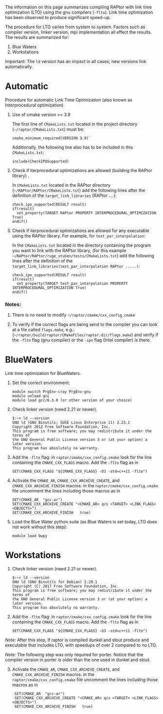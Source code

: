 The information on this page summarizes compiling RAPtor
with link time optimization (LTO) using the gnu compilers (`-flto`).
Link time optimization has been observed to produce significant speed-up.

The procedure for LTO varies from system to system.  Factors such as compiler version, linker version, mpi implementation all
effect the results.  The results are summarized for:

1. Blue Waters
2. Workstations

Important: The `ld` version has an impact in all cases; new versions link automatically.

# Automatic

Procedure for automatic Link Time Optimization (also known as Interprocedural optimization)

1.  Use of cmake version >= 3.9

    The first line of `CMakeLists.txt` located in the project directory (`~/raptor/CMakeLists.txt`) must be:

        cmake_minimum_required(VERSION 3.9)`

    Additionally, the following line also has to be included in this `CMakeLists.txt`:

        include(CheckIPOSupported)

2.  Check if iterprocedural optimizations are allowed (building the RAPtor library) .

    In `CMakeLists.txt` located in the RAPtor directory (`~/RAPtor/RAPtor/CMakeLists.txt`) add the following lines after the definition of the `target_link_libraries` (RAPtor ....):

        check_ipo_supported(RESULT result)
        if(result)
          set_property(TARGET RAPtor PROPERTY INTERPROCEDURAL_OPTIMIZATION True)
        endif()

3.  Check if iterprocedural optimizations are allowed for any executable using the RAPtor library.  For example, for  `test_par_interpolation`:

    In the `CMakeLists.txt` located in the directory containing the program you want to link with the RAPtor library, (for this example `~/RAPtor/RAPtor/ruge_stuben/tests/CMakeLists.txt`) add the following lines after the definition of the `target_link_libraries(test_par_interpolation RAPtor .....)`:

        check_ipo_supported(RESULT result)
        if(result)
          set_property(TARGET test_par_interpolation PROPERTY INTERPROCEDURAL_OPTIMIZATION True)
        endif()

### Notes:

1.  There is no need to modify `~/raptor/cmake/cxx_config.cmake`

3.  To verify if the correct flags are being send to the compiler you can look at a file called `flags.make`, e.g.: (`~/raptor/build/raptor/CMakeFiles/raptor.dir/flags.make`) and verify if the `-flto` flag (gnu compiler) or the `-ipo` flag (Intel compiler) is there.

# BlueWaters

Link time optimization for BlueWaters.

1.  Set the correct environment:

        module switch PrgEnv-cray PrgEnv-gnu
        module unload gcc
        module load gcc/6.3.0 (or other version of your choice)

2.  Check linker version (need 2.21 or newer).

        $:~> ld --version
        GNU ld (GNU Binutils; SUSE Linux Enterprise 11) 2.23.1
        Copyright 2012 Free Software Foundation, Inc.
        This program is free software; you may redistribute it under the terms of
        the GNU General Public License version 3 or (at your option) a later version.
        This program has absolutely no warranty.


3.  Add the `-flto` flag:
    in `raptor/cmake/cxx_config.cmake` look for the line
    containing the `CMAKE_CXX_FLAGS` macro. Add the `-flto` flag as in

        SET(CMAKE_CXX_FLAGS "${CMAKE_CXX_FLAGS} -O3 -std=c++11 -flto")

4.  Activate the `CMAKE_AR`, `CMAKE_CXX_ARCHIVE_CREATE`, and `CMAKE_CXX_ARCHIVE_FINISH` macros:
    in the r`aptor/cmake/cxx_config.cmake` file uncomment the lines including those macros as in

        SET(CMAKE_AR  "gcc-ar")
        SET(CMAKE_CXX_ARCHIVE_CREATE "<CMAKE_AR> qcs <TARGET> <LINK_FLAGS> <OBJECTS>")
        SET(CMAKE_CXX_ARCHIVE_FINISH   true)

5.  Load the Blue Water python suite (as Blue Waters is set today, LTO does not work without this step):

        module load bwpy

# Workstations

1.  Check linker version (need 2.21 or newer).

        $:~> ld --version
        GNU ld (GNU Binutils for Debian) 2.29.1
        Copyright (C) 2017 Free Software Foundation, Inc.
        This program is free software; you may redistribute it under the terms of
        the GNU General Public License version 3 or (at your option) a later version.
        This program has absolutely no warranty.


2.  Add the `-flto` flag:
    in `raptor/cmake/cxx_config.cmake` look for the line
    containing the `CMAKE_CXX_FLAGS` macro. Add the `-flto` flag as in

        SET(CMAKE_CXX_FLAGS "${CMAKE_CXX_FLAGS} -O3 -std=c++11 -flto")

*Note:* After this step, if raptor is compiled dunkel and stout produce and executable
      that includes LTO, with speedups of over 2 compared to no LTO.

*Note:* The following step was only required for porter. Notice that the compiler version
      in porter is older than the one used in dunkel and stout.

3. Activate the `CMAKE_AR`, `CMAKE_CXX_ARCHIVE_CREATE`, and `CMAKE_CXX_ARCHIVE_FINISH` macros:
    in the `raptor/cmake/cxx_config.cmake` file uncomment the lines including those macros as in

        SET(CMAKE_AR  "gcc-ar")
        SET(CMAKE_CXX_ARCHIVE_CREATE "<CMAKE_AR> qcs <TARGET> <LINK_FLAGS> <OBJECTS>")
        SET(CMAKE_CXX_ARCHIVE_FINISH   true)
